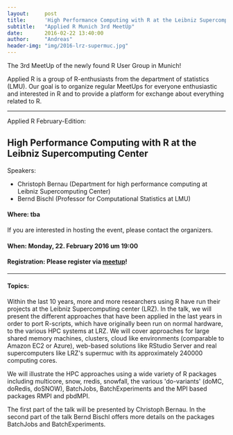 ```yaml
---
layout:     post
title:      'High Performance Computing with R at the Leibniz Supercomputing Center'
subtitle:   "Applied R Munich 3rd MeetUp"
date:       2016-02-22 13:40:00
author:     "Andreas"
header-img: "img/2016-lrz-supermuc.jpg"
---
```


The 3rd MeetUp of the newly found R User Group in Munich!


Applied R is a group of R-enthusiasts from the department of statistics (LMU). 
Our goal is to organize regular MeetUps for everyone enthusiastic and interested 
in R and to provide a platform for exchange about everything related to R.

---

Applied R February-Edition:

## High Performance Computing with R at the Leibniz Supercomputing Center

Speakers: 

- Christoph Bernau (Department for high performance computing at Leibniz Supercomputing Center)
- Bernd Bischl (Professor for Computational Statistics at LMU)

#### Where: tba
If you are interested in hosting the event, please contact the organizers. 

#### When: Monday, 22. February 2016 um 19:00

#### Registration: Please register via [<u>meetup</u>](http://www.meetup.com/Applied-R-Munich/events/226912554/)!


---

#### Topics:  

Within the last 10 years, more and more researchers using R have run their 
projects at the Leibniz Supercomputing center (LRZ). In the talk, we will 
present the different approaches that have been applied in the last years in 
order to port R-scripts, which have originally been run on normal hardware, to 
the various HPC systems at LRZ. We will cover approaches for large shared memory 
machines, clusters, cloud like environments (comparable to Amazon EC2 or Azure), 
web-based solutions like RStudio Server and real supercomputers like LRZ's 
supermuc with its approximately 240000 computing cores.

We will illustrate the HPC approaches using a wide variety of R packages 
including multicore, snow, rredis, snowfall, the various 'do-variants' 
(doMC, doRedis, doSNOW), BatchJobs, BatchExperiments and the MPI based packages 
RMPI and pbdMPI.

The first part of the talk will be presented by Christoph Bernau.
In the second part of the talk Bernd Bischl offers more details on the packages 
BatchJobs and BatchExperiments.

